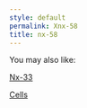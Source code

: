 ```yaml
---
style: default
permalink: Xnx-58
title: nx-58
---
```

You may also like:

[Nx-33](http://scp-wiki.net/nx-33)

[Cells](http://scp-wiki.net/cells)
